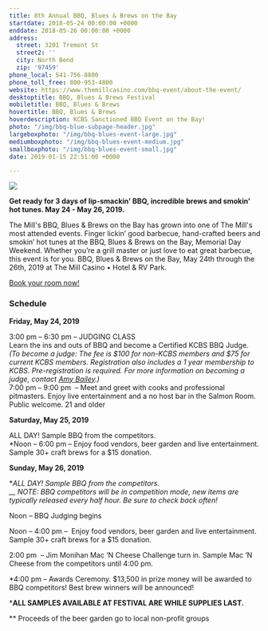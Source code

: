 ```yaml
---
title: 8th Annual BBQ, Blues & Brews on the Bay
startdate: 2018-05-24 00:00:00 +0000
enddate: 2018-05-26 00:00:00 +0000
address:
  street: 3201 Tremont St
  street2: ''
  city: North Bend
  zip: '97459'
phone_local: 541-756-8800
phone_toll_free: 800-953-4800
website: https://www.themillcasino.com/bbq-event/about-the-event/
desktoptitle: BBQ, Blues & Brews Festival
mobiletitle: BBQ, Blues & Brews
hovertitle: BBQ, Blues & Brews
hoverdescription: KCBS Sanctioned BBQ Event on the Bay!
photo: "/img/bbq-blue-subpage-header.jpg"
largeboxphoto: "/img/bbq-blues-event-large.jpg"
mediumboxphoto: "/img/bbq-blues-event-medium.jpg"
smallboxphoto: "/img/bbq-blues-event-small.jpg"
date: 2019-01-15 22:51:00 +0000

---
```

![](/img/bbq-event-page-695-x-322.jpg)

**Get ready for 3 days of lip-smackin' BBQ, incredible brews and smokin' hot tunes. May 24 - May 26, 2019.**

The Mill's BBQ, Blues & Brews on the Bay has grown into one of The Mill's most attended events. Finger lickin’ good barbecue, hand-crafted beers and smokin’ hot tunes at the BBQ, Blues & Brews on the Bay, Memorial Day Weekend. Whether you’re a grill master or just love to eat great barbecue, this event is for you. BBQ, Blues & Brews on the Bay, May 24th through the 26th, 2019 at The Mill Casino • Hotel & RV Park.

[Book your room now!](https://oregonsadventurecoast.com/lodging/ "Lodging on Oregon's Adventure Coast!")

### Schedule

**Friday, May 24, 2019**

3:00 pm – 6:30 pm – JUDGING CLASS  
Learn the ins and outs of BBQ and become a Certified KCBS BBQ Judge.  
_(To become a judge: The fee is $100 for non-KCBS members and $75 for current KCBS members. Registration also includes a 1 year membership to KCBS. Pre-registration is required. For more information on becoming a judge, contact_ [_Amy Bailey_](mailto:abailey@themillcasino.com)_.)_  
7:00 pm – 9:00 pm  – Meet and greet with cooks and professional pitmasters. Enjoy live entertainment and a no host ba­r in the Salmon Room. Public welcome. 21 and older

**Saturday, May 25, 2019**

ALL DAY! Sample BBQ from the competitors.  
\*Noon – 6:00 pm – Enjoy food vendors, beer garden and live entertainment. Sample 30+ craft brews for a $15 donation.

**Sunday, May 26, 2019**

\*_ALL DAY! Sample BBQ from the competitors.  
__ NOTE: BBQ competitors will be in competition mode, new items are typically released every half hour. Be sure to check back often!_

Noon – BBQ Judging begins

Noon – 4:00 pm –  Enjoy food vendors, beer garden and live entertainment. Sample 30+ craft brews for a $15 donation.

2:00 pm  – Jim Monihan Mac ‘N Cheese Challenge turn in. Sample Mac ‘N Cheese from the competitors until 4:00 pm.

\*4:00 pm – Awards Ceremony. $13,500 in prize money will be awarded to BBQ competitors! Best brew winners will be announced!

\***ALL SAMPLES AVAILABLE AT FESTIVAL ARE WHILE SUPPLIES LAST.**

\** Proceeds of the beer garden go to local non-profit groups